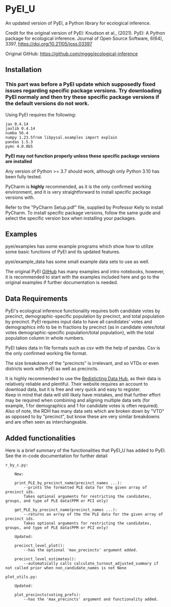 # PyEI_U
An updated version of PyEI, a Python library for ecological inference.

Credit for the original version of PyEI:
Knudson et al., (2021). PyEI: A Python package for ecological inference. Journal of Open Source Software, 6(64), 3397, https://doi.org/10.21105/joss.03397

Original GitHub: https://github.com/mggg/ecological-inference

## Installation

### This part was before a PyEI update which supposedly fixed issues regarding specific package versions. Try downloading PyEI normaly and then try these specific package versions if the default versions do not work.

Using PyEI requires the following:
```
jax 0.4.14
jaxlib 0.4.14
numba 56.4
numpy 1.23.5from libpysal.examples import explain
pandas 1.5.3
pymc 4.0.0b5
```

**PyEI may not function properly unless these specific package versions are installed**

Any version of Python >= 3.7 should work, although only Python 3.10 has been fully tested.

PyCharm is **highly** recommended, as it is the only confirmed working environment, and it is very straightforward to install specific package versions with.

Refer to the "PyCharm Setup.pdf" file, supplied by Professor Kelly to install PyCharm. To install specific package versions, follow the same guide and select the specific version box when installing your packages.

## Examples

pyei/examples has some example programs which show how to utilize some basic functions of PyEI and its updated features.

pyei/example_data has some small example data sets to use as well.

The original PyEI [GitHub](https://github.com/mggg/ecological-inference) has many examples and intro notebooks, however, it is recommended to start with the examples included here and go to the original examples if further documentation is needed.

## Data Requirements

PyEI's ecological inference functionality requires both candidate votes by precinct, demographic-specific population by precinct, and total population by precinct.
PyEI requires input data to have all candidates' votes and demographics info to be in fractions by precinct (as in candidate votes/total votes demographic-specific population/total population), with the total population column in whole numbers.

PyEI takes data in file formats such as csv with the help of pandas. Csv is the only confirmed working file format.

The size breakdown of the "precincts" is irrelevant, and so VTDs or even districts work with PyEI as well as precincts.

It is highly recommended to use the [Redisticting Data Hub](https://redistrictingdatahub.org/), as their data is relatively reliable and plentiful.
Their website requires an account to download data, but it is free and very quick and easy to register.  
Keep in mind that data will still likely have mistakes, and that further effort may be required when combining and aligning multiple data sets (for example, 1 for demographics and 1 for candidate votes is often required).
Also of note, the RDH has many data sets which are broken down by "VTD" as opposed to by "precinct", but know these are very similar breakdowns and are often seen as interchangeable.

## Added functionalities

Here is a brief summary of the functionalities that PyEI_U has added to PyEI. See the in-code documentation for further detail

```
r_by_c.py:

    New:

    print_PLE_by_precinct_name(precinct_names ...):
        --prints the formatted PLE data for the given array of precinct ids.
        Takes optional arguments for restricting the candidates, groups, and type of PLE data(PPM or PCI only)

    get_PLE_by_precinct_name(precinct_names ...):
        --returns an array of the the PLE data for the given array of precinct ids.
        Takes optional arguments for restricting the candidates, groups, and type of PLE data(PPM or PCI only)

    Updated:

    precinct_level_plot():
        --has the optional 'max_precincts' argument added.
         
    precinct_level_estimates():
        --automatically calls calculate_turnout_adjusted_summary if not called prior when non_candidate_names is not None

plot_utils.py:

    Updated:

    plot_precincts(voting_prefs):
        --has the 'max_precincts' argument and functionality added.

```
